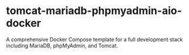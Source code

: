 # tomcat-mariadb-phpmyadmin-aio-docker
A comprehensive Docker Compose template for a full development stack including MariaDB, phpMyAdmin, and Tomcat.
